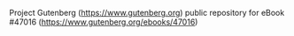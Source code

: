 Project Gutenberg (https://www.gutenberg.org) public repository for eBook #47016 (https://www.gutenberg.org/ebooks/47016)
